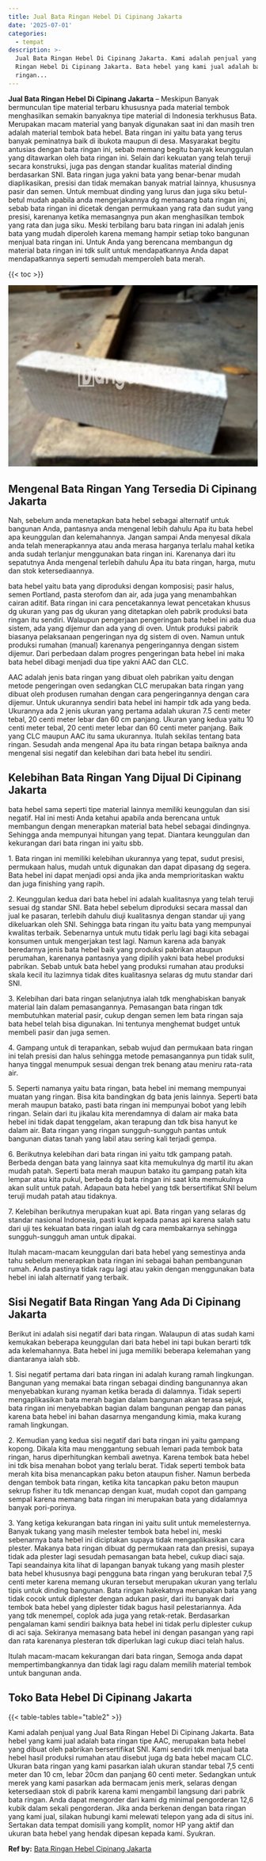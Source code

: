 ```yaml
---
title: Jual Bata Ringan Hebel Di Cipinang Jakarta
date: '2025-07-01'
categories:
  - tempat
description: >-
  Jual Bata Ringan Hebel Di Cipinang Jakarta. Kami adalah penjual yang Jual Bata
  Ringan Hebel Di Cipinang Jakarta. Bata hebel yang kami jual adalah bata
  ringan...
---
```


**Jual Bata Ringan Hebel Di Cipinang Jakarta** – Meskipun Banyak bermunculan tipe material terbaru khususnya pada material tembok menghasilkan semakin banyaknya tipe material di Indonesia terkhusus Bata. Merupakan macam material yang banyak digunakan saat ini dan masih tren adalah material tembok bata hebel. Bata ringan ini yaitu bata yang terus banyak peminatnya baik di ibukota maupun di desa. Masyarakat begitu antusias dengan bata ringan ini, sebab memang begitu banyak keunggulan yang ditawarkan oleh bata ringan ini. Selain dari kekuatan yang telah teruji secara konstruksi, juga pas dengan standar kualitas material dinding berdasarkan SNI. Bata ringan juga yakni bata yang benar-benar mudah diaplikasikan, presisi dan tidak memakan banyak matrial lainnya, khususnya pasir dan semen. Untuk membuat dinding yang lurus dan juga siku betul-betul mudah apabila anda mengerjakannya dg memasang bata ringan ini, sebab bata ringan ini dicetak dengan permukaan yang rata dan sudut yang presisi, karenanya ketika memasangnya pun akan menghasilkan tembok yang rata dan juga siku. Meski terbilang baru bata ringan ini adalah jenis bata yang mudah diperoleh karena memang hampir setiap toko bangunan menjual bata ringan ini. Untuk Anda yang berencana membangun dg material bata ringan ini tdk sulit untuk mendapatkannya Anda dapat mendapatkannya seperti semudah memperoleh bata merah.

{{< toc >}}

![Jual Bata Ringan Hebel Di Cipinang Jakarta](/images/jual-hebel-murah-04.png)

## Mengenal Bata Ringan Yang Tersedia Di Cipinang Jakarta

Nah, sebelum anda menetapkan bata hebel sebagai alternatif untuk bangunan Anda, pantasnya anda mengenal lebih dahulu Apa itu bata hebel apa keunggulan dan kelemahannya. Jangan sampai Anda menyesal dikala anda telah menerapkannya atau anda merasa harganya terlalu mahal ketika anda sudah terlanjur menggunakan bata ringan ini. Karenanya dari itu sepatutnya Anda mengenal terlebih dahulu Apa itu bata ringan, harga, mutu dan stok ketersediaannya.

bata hebel yaitu bata yang diproduksi dengan komposisi; pasir halus, semen Portland, pasta sterofom dan air, ada juga yang menambahkan cairan aditif. Bata ringan ini cara pencetakannya lewat pencetakan khusus dg ukuran yang pas dg ukuran yang ditetapkan oleh pabrik produksi bata ringan itu sendiri. Walaupun pengerjaan pengeringan bata hebel ini ada dua sistem, ada yang dijemur dan ada yang di oven. Untuk produksi pabrik biasanya pelaksanaan pengeringan nya dg sistem di oven. Namun untuk produksi rumahan (manual) karenanya pengeringannya dengan sistem dijemur. Dari perbedaan dalam progres pengeringan bata hebel ini maka bata hebel dibagi menjadi dua tipe yakni AAC dan CLC.

AAC adalah jenis bata ringan yang dibuat oleh pabrikan yaitu dengan metode pengeringan oven sedangkan CLC merupakan bata ringan yang dibuat oleh produsen rumahan dengan cara pengeringannya dengan cara dijemur. Untuk ukurannya sendiri bata hebel ini hampir tdk ada yang beda. Ukurannya ada 2 jenis ukuran yang pertama adalah ukuran 7.5 centi meter tebal, 20 centi meter lebar dan 60 cm panjang. Ukuran yang kedua yaitu 10 centi meter tebal, 20 centi meter lebar dan 60 centi meter panjang. Baik yang CLC maupun AAC itu sama ukurannya. Itulah sekilas tentang bata ringan. Sesudah anda mengenal Apa itu bata ringan betapa baiknya anda mengenal sisi negatif dan kelebihan dari bata hebel itu sendiri.

## Kelebihan Bata Ringan Yang Dijual Di Cipinang Jakarta

bata hebel sama seperti tipe material lainnya memiliki keunggulan dan sisi negatif. Hal ini mesti Anda ketahui apabila anda berencana untuk membangun dengan menerapkan material bata hebel sebagai dindingnya. Sehingga anda mempunyai hitungan yang tepat. Diantara keunggulan dan kekurangan dari bata ringan ini yaitu sbb.

1\. Bata ringan ini memiliki kelebihan ukurannya yang tepat, sudut presisi, permukaan halus, mudah untuk digunakan dan dapat dipasang dg segera. Bata hebel ini dapat menjadi opsi anda jika anda memprioritaskan waktu dan juga finishing yang rapih.

2\. Keunggulan kedua dari bata hebel ini adalah kualitasnya yang telah teruji sesuai dg standar SNI. Bata hebel sebelum diproduksi secara massal dan jual ke pasaran, terlebih dahulu diuji kualitasnya dengan standar uji yang dikeluarkan oleh SNI. Sehingga bata ringan itu yaitu bata yang mempunyai kwalitas terbaik. Sebenarnya untuk mutu tidak perlu lagi bagi kita sebagai konsumen untuk mengerjakan test lagi. Namun karena ada banyak beredarnya jenis bata hebel baik yang produksi pabrikan ataupun perumahan, karenanya pantasnya yang dipilih yakni bata hebel produksi pabrikan. Sebab untuk bata hebel yang produksi rumahan atau produksi skala kecil itu lazimnya tidak dites kualitasnya selaras dg mutu standar dari SNI.

3\. Kelebihan dari bata ringan selanjutnya ialah tdk menghabiskan banyak material lain dalam pemasangannya. Pemasangan bata ringan tdk membutuhkan material pasir, cukup dengan semen lem bata ringan saja bata hebel telah bisa digunakan. Ini tentunya menghemat budget untuk membeli pasir dan juga semen.

4\. Gampang untuk di terapankan, sebab wujud dan permukaan bata ringan ini telah presisi dan halus sehingga metode pemasangannya pun tidak sulit, hanya tinggal menumpuk sesuai dengan trek benang atau meniru rata-rata air.

5\. Seperti namanya yaitu bata ringan, bata hebel ini memang mempunyai muatan yang ringan. Bisa kita bandingkan dg bata jenis lainnya. Seperti bata merah maupun batako, pasti bata ringan ini mempunyai bobot yang lebih ringan. Selain dari itu jikalau kita merendamnya di dalam air maka bata hebel ini tidak dapat tenggelam, akan terapung dan tdk bisa hanyut ke dalam air. Bata ringan yang ringan sungguh-sungguh pantas untuk bangunan diatas tanah yang labil atau sering kali terjadi gempa.

6\. Berikutnya kelebihan dari bata ringan ini yaitu tdk gampang patah. Berbeda dengan bata yang lainnya saat kita memukulnya dg martil itu akan mudah patah. Seperti bata merah maupun batako itu gampang patah kita lempar atau kita pukul, berbeda dg bata ringan ini saat kita memukulnya akan sulit untuk patah. Adapaun bata hebel yang tdk bersertifikat SNI belum teruji mudah patah atau tidaknya.

7\. Kelebihan berikutnya merupakan kuat api. Bata ringan yang selaras dg standar nasional Indonesia, pasti kuat kepada panas api karena salah satu dari uji tes kekuatan bata ringan ialah dg cara membakarnya sehingga sungguh-sungguh aman untuk dipakai.

Itulah macam-macam keunggulan dari bata hebel yang semestinya anda tahu sebelum menerapkan bata ringan ini sebagai bahan pembangunan rumah. Anda pastinya tidak ragu lagi atau yakin dengan menggunakan bata hebel ini ialah alternatif yang terbaik.

## Sisi Negatif Bata Ringan Yang Ada Di Cipinang Jakarta

Berikut ini adalah sisi negatif dari bata ringan. Walaupun di atas sudah kami kemukakan beberapa keunggulan dari bata hebel ini tapi bukan berarti tdk ada kelemahannya. Bata hebel ini juga memiliki beberapa kelemahan yang diantaranya ialah sbb.

1\. Sisi negatif pertama dari bata ringan ini adalah kurang ramah lingkungan. Bangunan yang memakai bata ringan sebagai dinding bangunannya akan menyebabkan kurang nyaman ketika berada di dalamnya. Tidak seperti mengaplikasikan bata merah bagian dalam bangunan akan terasa sejuk, bata ringan ini menyebabkan bagian dalam bangunan pengap dan panas karena bata hebel ini bahan dasarnya mengandung kimia, maka kurang ramah lingkungan.

2\. Kemudian yang kedua sisi negatif dari bata ringan ini yaitu gampang kopong. Dikala kita mau menggantung sebuah lemari pada tembok bata ringan, harus diperhitungkan kembali awetnya. Karena tembok bata hebel ini tdk bisa menahan bobot yang terlalu berat. Tidak seperti tembok bata merah kita bisa menancapkan paku beton ataupun fisher. Namun berbeda dengan tembok bata ringan, ketika kita tancapkan paku beton maupun sekrup fisher itu tdk menancap dengan kuat, mudah copot dan gampang sempal karena memang bata ringan ini merupakan bata yang didalamnya banyak pori-porinya.

3\. Yang ketiga kekurangan bata ringan ini yaitu sulit untuk memelesternya. Banyak tukang yang masih melester tembok bata hebel ini, meski sebenarnya bata hebel ini diciptakan supaya tidak mengaplikasikan cara plester. Makanya bata ringan dibuat dg permukaan rata dan presisi, supaya tidak ada plester lagi sesudah pemasangan bata hebel, cukup diaci saja. Tapi seandainya kita lihat di lapangan banyak tukang yang masih plester bata hebel khususnya bagi pengguna bata ringan yang berukuran tebal 7,5 centi meter karena memang ukuran tersebut merupakan ukuran yang terlalu tipis untuk dinding bangunan. Bata ringan hakekatnya merupakan bata yang tidak cocok untuk diplester dengan adukan pasir, dari itu banyak dari tembok bata hebel yang diplester tidak bagus hasil pelestariannya. Ada yang tdk menempel, coplok ada juga yang retak-retak. Berdasarkan pengalaman kami sendiri baiknya bata hebel ini tidak perlu diplester cukup di aci saja. Sekiranya memasang bata hebel ini dengan pasangan yang rapi dan rata karenanya plesteran tdk diperlukan lagi cukup diaci telah halus.

Itulah macam-macam kekurangan dari bata ringan, Semoga anda dapat mempertimbangkannya dan tidak lagi ragu dalam memilih material tembok untuk bangunan anda.

## Toko Bata Hebel Di Cipinang Jakarta

{{< table-tables table="table2" >}}

Kami adalah penjual yang Jual Bata Ringan Hebel Di Cipinang Jakarta. Bata hebel yang kami jual adalah bata ringan tipe AAC, merupakan bata hebel yang dibuat oleh pabrikan bersertifikat SNI. Kami sendiri tdk menjual bata hebel hasil produksi rumahan atau disebut juga dg bata hebel macam CLC. Ukuran bata ringan yang kami pasarkan ialah ukuran standar tebal 7,5 centi meter dan 10 cm, lebar 20cm dan panjang 60 centi meter. Sedangkan untuk merek yang kami pasarkan ada bermacam jenis merk, selaras dengan ketersediaan stok di pabrik karena kami mengambil langsung dari pabrik bata ringan. Anda dapat mengorder dari kami dg minimal pengorderan 12,6 kubik dalam sekali pengorderan. Jika anda berkenan dengan bata ringan yang kami jual, silakan hubungi kami melewati telepon yang ada di situs ini. Sertakan data tempat domisili yang komplit, nomor HP yang aktif dan ukuran bata hebel yang hendak dipesan kepada kami. Syukran.

**Ref by:** [Bata Ringan Hebel Cipinang Jakarta](https://id.wikipedia.org/wiki/Bata)
